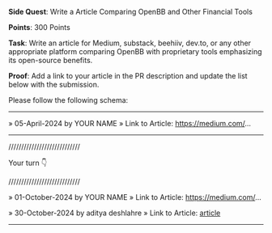 **Side Quest**: Write a Article Comparing OpenBB and Other Financial Tools

**Points**: 300 Points

**Task**: Write an article for Medium, substack, beehiiv, dev.to, or any other appropriate platform comparing OpenBB with proprietary tools emphasizing its open-source benefits.

**Proof**: Add a link to your article in the PR description and update the list below with the submission.

Please follow the following schema:

---

» 05-April-2024 by YOUR NAME
» Link to Article: https://medium.com/...

---

////////////////////////////

Your turn 👇

////////////////////////////

» 01-October-2024 by YOUR NAME
» Link to Article: https://medium.com/...

» 30-October-2024 by aditya deshlahre » Link to Article: [article](https://dev.to/adityadeshlahre/redefining-financial-analysis-with-openbb-the-power-of-open-source-versus-proprietary-tools-2j2p)

---
